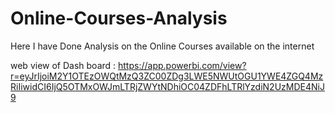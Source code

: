 # Online-Courses-Analysis
Here I have Done Analysis on the Online Courses available on the internet

web view of Dash board : https://app.powerbi.com/view?r=eyJrIjoiM2Y1OTEzOWQtMzQ3ZC00ZDg3LWE5NWUtOGU1YWE4ZGQ4MzRiIiwidCI6IjQ5OTMxOWJmLTRjZWYtNDhiOC04ZDFhLTRlYzdiN2UzMDE4NiJ9
